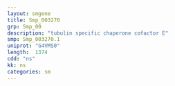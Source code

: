 ```yaml
---
layout: smgene
title: Smp_003270
grp: Smp_00
description: "tubulin specific chaperone cofactor E"
smp: Smp_003270.1
uniprot: "G4VMS0"
length:  1374
cdd: "ns"
kk: ns
categories: sm
---
```

